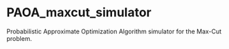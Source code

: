 # PAOA_maxcut_simulator
Probabilistic Approximate Optimization Algorithm simulator for the Max-Cut problem.

